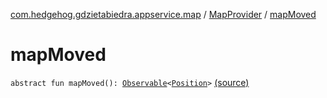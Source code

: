 [com.hedgehog.gdzietabiedra.appservice.map](../index.md) / [MapProvider](index.md) / [mapMoved](./map-moved.md)

# mapMoved

`abstract fun mapMoved(): `[`Observable`](http://reactivex.io/RxJava/javadoc/io/reactivex/Observable.html)`<`[`Position`](../../com.github.asvid.biedra.domain/-position/index.md)`>` [(source)](https://github.com/asvid/GdzieTaBiedra/tree/master/app/src/main/java/com/hedgehog/gdzietabiedra/appservice/map/MapProvider.kt#L28)